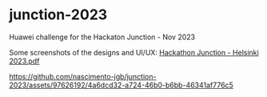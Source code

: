 # junction-2023
Huawei challenge for the Hackaton Junction - Nov 2023


Some screenshots of the designs and UI/UX:
[Hackathon Junction - Helsinki 2023.pdf](https://github.com/nascimento-jgb/junction-2023/files/13327481/Hackathon.Junction.-.Helsinki.2023.pdf)



https://github.com/nascimento-jgb/junction-2023/assets/97626192/4a6dcd32-a724-46b0-b6bb-46341af776c5

